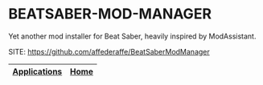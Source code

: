 # BEATSABER-MOD-MANAGER

 Yet another mod installer for Beat Saber, heavily inspired by ModAssistant.

 SITE: https://github.com/affederaffe/BeatSaberModManager

 | [Applications](https://portable-linux-apps.github.io/apps.html) | [Home](https://portable-linux-apps.github.io)
 | --- | --- |